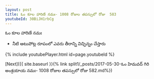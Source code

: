 ```yaml
---
layout: post
title: ఓం కూల హారిణే నమః- 1008 రోజుల తపస్సులో రోజు  583
youtubeId: 30BiJH1rbCg
---
```

 
 
 ఓం కూల హారిణే నమః  
 
 -  నీటి ఆటుపోట్ల రూపంలో ఎవరు తీరాన్ని విచ్ఛిన్నం చేస్తారు 
 
  
 
  
 
 
 
 
 
 


{% include youtubePlayer.html id=page.youtubeId %}
 
[Next]({{ site.baseurl }}{% link  split1/_posts/2017-05-30-ఓం హిమవద్ గిరి అంశ్రయాయ నమః- 1008 రోజుల తపస్సులో రోజు  582.md%})
 
